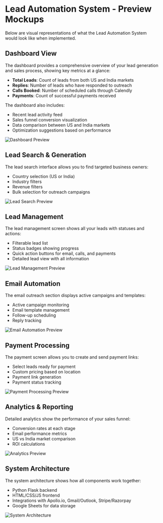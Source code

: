 # Lead Automation System - Preview Mockups

Below are visual representations of what the Lead Automation System would look like when implemented.

## Dashboard View

The dashboard provides a comprehensive overview of your lead generation and sales process, showing key metrics at a glance:

- **Total Leads**: Count of leads from both US and India markets
- **Replies**: Number of leads who have responded to outreach
- **Calls Booked**: Number of scheduled calls through Calendly
- **Payments**: Count of successful payments received

The dashboard also includes:
- Recent lead activity feed
- Sales funnel conversion visualization
- Data comparison between US and India markets
- Optimization suggestions based on performance

![Dashboard Preview](/frontend/img/dashboard-preview.jpg)

## Lead Search & Generation

The lead search interface allows you to find targeted business owners:

- Country selection (US or India)
- Industry filters
- Revenue filters
- Bulk selection for outreach campaigns

![Lead Search Preview](/frontend/img/lead-search-preview.jpg)

## Lead Management

The lead management screen shows all your leads with statuses and actions:

- Filterable lead list
- Status badges showing progress
- Quick action buttons for email, calls, and payments
- Detailed lead view with all information

![Lead Management Preview](/frontend/img/lead-management-preview.jpg)

## Email Automation

The email outreach section displays active campaigns and templates:

- Active campaign monitoring
- Email template management
- Follow-up scheduling
- Reply tracking

![Email Automation Preview](/frontend/img/email-automation-preview.jpg)

## Payment Processing

The payment screen allows you to create and send payment links:

- Select leads ready for payment
- Custom pricing based on location
- Payment link generation
- Payment status tracking

![Payment Processing Preview](/frontend/img/payment-processing-preview.jpg)

## Analytics & Reporting

Detailed analytics show the performance of your sales funnel:

- Conversion rates at each stage
- Email performance metrics
- US vs India market comparison
- ROI calculations

![Analytics Preview](/frontend/img/analytics-preview.jpg)

## System Architecture

The system architecture shows how all components work together:

- Python Flask backend
- HTML/CSS/JS frontend
- Integrations with Apollo.io, Gmail/Outlook, Stripe/Razorpay
- Google Sheets for data storage

![System Architecture](/frontend/img/system-architecture.jpg)
